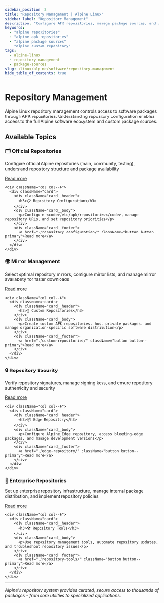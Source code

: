 ```yaml
---
sidebar_position: 2
title: "Repository Management | Alpine Linux"
sidebar_label: "Repository Management"
description: "Configure APK repositories, manage package sources, and set up custom repositories for Alpine Linux packages."
keywords:
  - "alpine repositories"
  - "alpine apk repositories"
  - "alpine package sources"
  - "alpine custom repository"
tags:
  - alpine-linux
  - repository-management
  - package-sources
slug: /linux/alpine/software/repository-management
hide_table_of_contents: true
---
```


# Repository Management

Alpine Linux repository management controls access to software packages through APK repositories. Understanding repository configuration enables access to the full Alpine software ecosystem and custom package sources.

## Available Topics

<div className="container">
  <div className="row">
    <div className="col col--6">
      <div className="card">
        <div className="card__header">
          <h3>🗂️ Official Repositories</h3>
        </div>
        <div className="card__body">
          <p>Configure official Alpine repositories (main, community, testing), understand repository structure and package availability</p>
        </div>
        <div className="card__footer">
          <a href="./official-repositories/" className="button button--primary">Read more</a>
        </div>
      </div>
    </div>
    
    <div className="col col--6">
      <div className="card">
        <div className="card__header">
          <h3>📋 Repository Configuration</h3>
        </div>
        <div className="card__body">
          <p>Configure <code>/etc/apk/repositories</code>, manage repository URLs, and set repository priorities</p>
        </div>
        <div className="card__footer">
          <a href="./repository-configuration/" className="button button--primary">Read more</a>
        </div>
      </div>
    </div>
  </div>

  <div className="row">
    <div className="col col--6">
      <div className="card">
        <div className="card__header">
          <h3>🌍 Mirror Management</h3>
        </div>
        <div className="card__body">
          <p>Select optimal repository mirrors, configure mirror lists, and manage mirror availability for faster downloads</p>
        </div>
        <div className="card__footer">
          <a href="./mirror-management/" className="button button--primary">Read more</a>
        </div>
      </div>
    </div>
    
    <div className="col col--6">
      <div className="card">
        <div className="card__header">
          <h3>🔧 Custom Repositories</h3>
        </div>
        <div className="card__body">
          <p>Create custom APK repositories, host private packages, and manage organization-specific software distribution</p>
        </div>
        <div className="card__footer">
          <a href="./custom-repositories/" className="button button--primary">Read more</a>
        </div>
      </div>
    </div>
  </div>

  <div className="row">
    <div className="col col--6">
      <div className="card">
        <div className="card__header">
          <h3>🔒 Repository Security</h3>
        </div>
        <div className="card__body">
          <p>Verify repository signatures, manage signing keys, and ensure repository authenticity and security</p>
        </div>
        <div className="card__footer">
          <a href="./repository-security/" className="button button--primary">Read more</a>
        </div>
      </div>
    </div>
    
    <div className="col col--6">
      <div className="card">
        <div className="card__header">
          <h3>📦 Edge Repository</h3>
        </div>
        <div className="card__body">
          <p>Configure Alpine Edge repository, access bleeding-edge packages, and manage development versions</p>
        </div>
        <div className="card__footer">
          <a href="./edge-repository/" className="button button--primary">Read more</a>
        </div>
      </div>
    </div>
  </div>

  <div className="row">
    <div className="col col--6">
      <div className="card">
        <div className="card__header">
          <h3>🏢 Enterprise Repositories</h3>
        </div>
        <div className="card__body">
          <p>Set up enterprise repository infrastructure, manage internal package distribution, and implement repository policies</p>
        </div>
        <div className="card__footer">
          <a href="./enterprise-repositories/" className="button button--primary">Read more</a>
        </div>
      </div>
    </div>
    
    <div className="col col--6">
      <div className="card">
        <div className="card__header">
          <h3>🛠️ Repository Tools</h3>
        </div>
        <div className="card__body">
          <p>Use repository management tools, automate repository updates, and troubleshoot repository issues</p>
        </div>
        <div className="card__footer">
          <a href="./repository-tools/" className="button button--primary">Read more</a>
        </div>
      </div>
    </div>
  </div>
</div>

---

*Alpine's repository system provides curated, secure access to thousands of packages - from core utilities to specialized applications.*